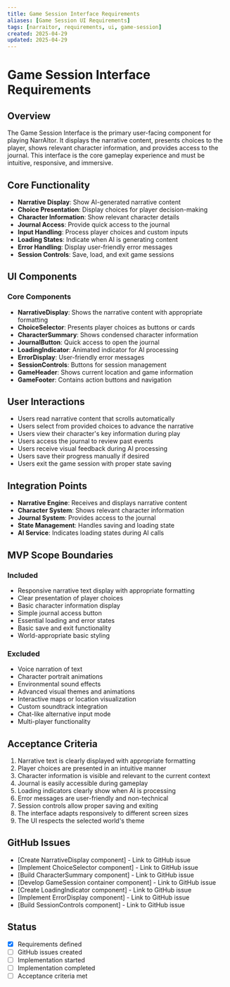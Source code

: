 ```yaml
---
title: Game Session Interface Requirements
aliases: [Game Session UI Requirements]
tags: [narraitor, requirements, ui, game-session]
created: 2025-04-29
updated: 2025-04-29
---
```


# Game Session Interface Requirements

## Overview
The Game Session Interface is the primary user-facing component for playing NarrAItor. It displays the narrative content, presents choices to the player, shows relevant character information, and provides access to the journal. This interface is the core gameplay experience and must be intuitive, responsive, and immersive.

## Core Functionality
- **Narrative Display**: Show AI-generated narrative content
- **Choice Presentation**: Display choices for player decision-making
- **Character Information**: Show relevant character details
- **Journal Access**: Provide quick access to the journal
- **Input Handling**: Process player choices and custom inputs
- **Loading States**: Indicate when AI is generating content
- **Error Handling**: Display user-friendly error messages
- **Session Controls**: Save, load, and exit game sessions

## UI Components

### Core Components
- **NarrativeDisplay**: Shows the narrative content with appropriate formatting
- **ChoiceSelector**: Presents player choices as buttons or cards
- **CharacterSummary**: Shows condensed character information
- **JournalButton**: Quick access to open the journal
- **LoadingIndicator**: Animated indicator for AI processing
- **ErrorDisplay**: User-friendly error messages
- **SessionControls**: Buttons for session management
- **GameHeader**: Shows current location and game information
- **GameFooter**: Contains action buttons and navigation

## User Interactions
- Users read narrative content that scrolls automatically
- Users select from provided choices to advance the narrative
- Users view their character's key information during play
- Users access the journal to review past events
- Users receive visual feedback during AI processing
- Users save their progress manually if desired
- Users exit the game session with proper state saving

## Integration Points
- **Narrative Engine**: Receives and displays narrative content
- **Character System**: Shows relevant character information
- **Journal System**: Provides access to the journal
- **State Management**: Handles saving and loading state
- **AI Service**: Indicates loading states during AI calls

## MVP Scope Boundaries

### Included
- Responsive narrative text display with appropriate formatting
- Clear presentation of player choices
- Basic character information display
- Simple journal access button
- Essential loading and error states
- Basic save and exit functionality
- World-appropriate basic styling

### Excluded
- Voice narration of text
- Character portrait animations
- Environmental sound effects
- Advanced visual themes and animations
- Interactive maps or location visualization
- Custom soundtrack integration
- Chat-like alternative input mode
- Multi-player functionality

## Acceptance Criteria
1. Narrative text is clearly displayed with appropriate formatting
2. Player choices are presented in an intuitive manner
3. Character information is visible and relevant to the current context
4. Journal is easily accessible during gameplay
5. Loading indicators clearly show when AI is processing
6. Error messages are user-friendly and non-technical
7. Session controls allow proper saving and exiting
8. The interface adapts responsively to different screen sizes
9. The UI respects the selected world's theme

## GitHub Issues
- [Create NarrativeDisplay component] - Link to GitHub issue
- [Implement ChoiceSelector component] - Link to GitHub issue
- [Build CharacterSummary component] - Link to GitHub issue
- [Develop GameSession container component] - Link to GitHub issue
- [Create LoadingIndicator component] - Link to GitHub issue
- [Implement ErrorDisplay component] - Link to GitHub issue
- [Build SessionControls component] - Link to GitHub issue

## Status
- [x] Requirements defined
- [ ] GitHub issues created
- [ ] Implementation started
- [ ] Implementation completed
- [ ] Acceptance criteria met
